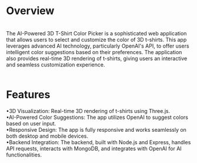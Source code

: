 # Overview
<br>
The AI-Powered 3D T-Shirt Color Picker is a sophisticated web application that allows users to select and customize the color of 3D t-shirts. This app leverages advanced AI technology, particularly OpenAI's API, to offer users intelligent color suggestions based on their preferences. The application also provides real-time 3D rendering of t-shirts, giving users an interactive and seamless customization experience.
<br>
<br>

# Features
•3D Visualization: Real-time 3D rendering of t-shirts using Three.js.
<br>
•AI-Powered Color Suggestions: The app utilizes OpenAI to suggest colors based on user input.
<br>
•Responsive Design: The app is fully responsive and works seamlessly on both desktop and mobile devices.
<br>
•Backend Integration: The backend, built with Node.js and Express, handles API requests, interacts with MongoDB, and integrates with OpenAI for AI functionalities.
